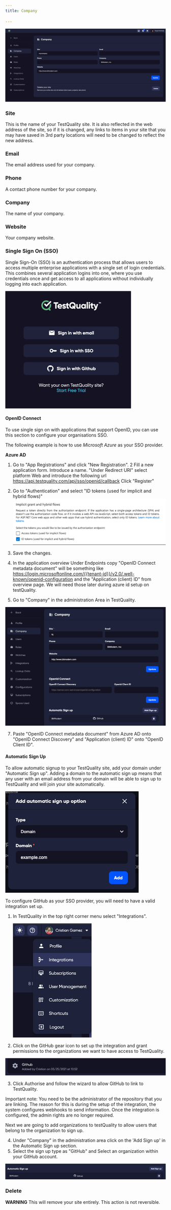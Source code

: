 ```yaml
---
title: Company

---
```

![img_10.png](admin_img/img_10.png)

### Site

This is the name of your TestQuality site. It is also reflected in the web address of the site, so if it is changed, any links to items in your site that you may have saved in 3rd party locations will need to be changed to reflect the new address.

### Email

The email address used for your company. 

### Phone
A contact phone number for your company.

### Company
The name of your company.

### Website
Your company website.

### Single Sign On (SSO)

Single Sign-On (SSO) is an authentication process that allows users to access multiple enterprise applications with a single set of login credentials. This combines several application logins into one, where you use credentials once and get access to all applications without individually logging into each application. 

![img_32.png](admin_img/img_32.png)

#### OpenID Connect

To use single sign on with applications that support OpenID, you can use this section to configure your organisations SSO. 

The following example is how to use *Microsoft Azure* as your SSO provider.

**Azure AD**
1. Go to "App Registrations" and click "New Registration".
   2 Fill a new application form.
   Introduce a name.
   "Under Redirect URI" select platform Web and introduce the following url https://api.testquality.com/api/sso/openid/callback
   Click "Register"
3. Go to "Authentication" and select "ID tokens (used for implicit and hybrid flows)"
   ![img_27.png](admin_img/img_27.png)
4. Save the changes.

5. In the application overview Under Endpoints copy "OpenID Connect metadata document"
   will be something like https://login.microsoftonline.com/{{tenant-id}}/v2.0/.well-known/openid-configuration and the "Application (client) ID" from overview page.
   We will need those later during azure id setup on testQuality.
   
6. Go to "Company" in the administration Area in TestQuality.

![img_28.png](admin_img/img_28.png)
   
7. Paste "OpenID Connect metadata document" from Azure AD onto "OpenID Connect Discovery" and "Application (client) ID" onto "OpenID Client ID".

#### Automatic Sign Up

To allow automatic signup to your TestQuality site, add your domain under "Automatic Sign up". Adding a domain to the automatic sign up means that any user with an email address from your domain will be able to sign up to TestQuality and will join your site automatically.

![img_29.png](admin_img/img_29.png)


To configure GitHub as your SSO provider, you will need to have a valid integration set up. 

1. In TestQuality in the top right corner menu select "Integrations".
   
   ![img_30.png](admin_img/img_30.png)
   
2. Click on the GitHub gear icon to set up the integration and grant permissions to the organizations we want to have access to TestQuality.

![img_31.png](admin_img/img_31.png)

3. Click Authorise and follow the wizard to allow GitHub to link to TestQuality. 

Important note: You need to be the administrator of the repository that you are linking. The reason for this is during the setup of the integration, the system configures webhooks to send information. 
Once the integration is configured, the admin rights are no longer required. 


Next we are going to add organizations to testQuality to allow users that belong to the organization to sign up.

4. Under "Company" in the administration area click on the 'Add Sign up' in the Automatic Sign up section.
5. Select the sign up type as "GitHub" and Select an organization within your GitHub account.



![img_26.png](admin_img/img_26.png)

### Delete 

**WARNING** This will remove your site entirely. This action is not reversible. 
